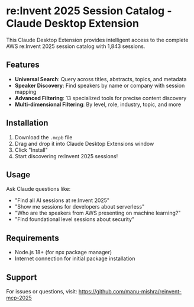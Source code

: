 # re:Invent 2025 Session Catalog - Claude Desktop Extension

This Claude Desktop Extension provides intelligent access to the complete AWS re:Invent 2025 session catalog with 1,843 sessions.

## Features

- **Universal Search**: Query across titles, abstracts, topics, and metadata
- **Speaker Discovery**: Find speakers by name or company with session mapping
- **Advanced Filtering**: 13 specialized tools for precise content discovery
- **Multi-dimensional Filtering**: By level, role, industry, topic, and more

## Installation

1. Download the `.mcpb` file
2. Drag and drop it into Claude Desktop Extensions window
3. Click "Install"
4. Start discovering re:Invent 2025 sessions!

## Usage

Ask Claude questions like:
- "Find all AI sessions at re:Invent 2025"
- "Show me sessions for developers about serverless"
- "Who are the speakers from AWS presenting on machine learning?"
- "Find foundational level sessions about security"

## Requirements

- Node.js 18+ (for npx package manager)
- Internet connection for initial package installation

## Support

For issues or questions, visit: https://github.com/manu-mishra/reinvent-mcp-2025
